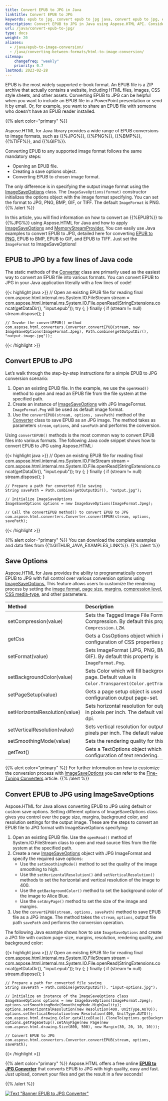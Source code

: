 ```yaml
---
title: Convert EPUB to JPG in Java
linktitle: Convert EPUB to JPG
keywords: epub to jpg, convert epub to jpg java, convert epub to jpg, epub to jpg conversion, epub to jpg converter, save options, stream provider, java code
description: Convert EPUB to JPG in Java using Aspose.HTML API. Consider various EPUB to JPG conversion scenarios in Java code.
url: /java/convert-epub-to-jpg/
type: docs
weight: 20
aliases: 
  - /java/epub-to-image-conversion/
  - /java/converting-between-formats/html-to-image-conversion/
sitemap:
    changefreq: "weekly"
    priority: 0.7
lastmod: 2023-02-28
---
```


<link href="./../style.css" rel="stylesheet" type="text/css" />

EPUB is the most widely supported e-book format. An EPUB file is a ZIP archive that actually contains a website, including HTML files, images, CSS style sheets, and other assets. Converting EPUB to JPG can be helpful when you want to include an EPUB file in a PowerPoint presentation or send it by email. Or, for example, you want to share an EPUB file with someone who doesn't have an EPUB reader installed.

{{% alert color="primary" %}}

Aspose.HTML for Java library provides a wide range of EPUB conversions to image formats, such as {{%JPG%}}, {{%PNG%}}, {{%BMP%}}, {{%TIFF%}}, and {{%GIF%}}.

Converting EPUB to any supported image format follows the same mandatory steps:
 - Opening an EPUB file.
 - Creating a save options object.
 - Converting EPUB to chosen image format.

The only difference is in specifying the output image format using the [ImageSaveOptions](https://reference.aspose.com/html/java/com.aspose.html.saving/imagesaveoptions) class. The `ImageSaveOptions(format)` constructor initializes the options object with the image format specifying. You can set the format to JPG, PNG, BMP, GIF, or TIFF. The default `ImageFormat` is PNG.
{{% /alert %}}

In this article, you will find information on how to convert an {{%EPUB%}} to {{%JPG%}} using Aspose.HTML for Java and how to apply [ImageSaveOptions](https://reference.aspose.com/html/java/com.aspose.html.saving/imagesaveoptions) and [MemoryStreamProvider.](https://reference.aspose.com/html/java/com.aspose.html/package-frame) You can easily use Java examples to convert EPUB to JPG, detailed here for converting [EPUB to PNG,](/html/java/convert-epub-to-png/) EPUB to BMP, EPUB to GIF, and EPUB to TIFF. Just set the `ImageFormat` to ImageSaveOptions! 

## **EPUB to JPG by a few lines of Java code**

The static methods of the [Converter](https://reference.aspose.com/html/java/com.aspose.html.converters/converter) class are primarily used as the easiest way to convert an EPUB file into various formats. You can convert EPUB to JPG in your Java application literally with a few lines of code!

{{< highlight java >}}
    // Open an existing EPUB file for reading
    final  com.aspose.html.internal.ms.System.IO.FileStream stream = com.aspose.html.internal.ms.System.IO.File.openRead(StringExtensions.concat(getDataDir(),  "input.epub"));
    try
    {;
    }
    finally { if (stream != null) stream.dispose(); }

    // Invoke the convertEPUB() method           
    com.aspose.html.converters.Converter.convertEPUB(stream, new ImageSaveOptions(ImageFormat.Jpeg), Path.combine(getOutputDir(), "output-image.jpg"));   
{{< /highlight >}}

## **Convert EPUB to JPG**

Let’s walk through the step-by-step instructions for a simple EPUB to JPG conversion scenario:

1. Open an existing EPUB file. In the example, we use the `openRead()` method to open and read an EPUB file from the file system at the specified path.
1. Create an instance of [ImageSaveOptions](https://reference.aspose.com/html/java/com.aspose.html.saving/imagesaveoptions) with JPG ImageFormat. `ImageFormat.Png` will be used as default image format.
1. Use the `convertEPUB(stream, options, savePath)` method of the [Converter](https://reference.aspose.com/html/java/com.aspose.html.converters/converter) class to save EPUB as an JPG image. The method takes as parameters `stream`, `options`, and `savePath` and performs the conversion.

Using `convertEPUB()` methods is the most common way to convert EPUB files into various formats. The following Java code snippet shows how to convert EPUB to JPG using Aspose.HTML:

{{< highlight java >}}
    // Open an existing EPUB file for reading
    final  com.aspose.html.internal.ms.System.IO.FileStream stream = com.aspose.html.internal.ms.System.IO.File.openRead(StringExtensions.concat(getDataDir(),  "input.epub"));
    try
    {;
    }
    finally { if (stream != null) stream.dispose(); }

    // Prepare a path for converted file saving 
    String savePath = Path.combine(getOutputDir(), "output.jpg");            

    // Initialize ImageSaveOptions 
    ImageSaveOptions options = new ImageSaveOptions(ImageFormat.Jpeg);

    // Call the convertEPUB method() to convert EPUB to JPG
    com.aspose.html.converters.Converter.convertEPUB(stream, options, savePath);
{{< /highlight >}}

{{% alert color="primary" %}}
You can download the complete examples and data files from {{%GITHUB_JAVA_EXAMPLES_LINK%}}.
{{% /alert %}}

## **Save Options**

Aspose.HTML for Java provides the ability to programmatically convert EPUB to JPG with full control over various conversion options using [ImageSaveOptions.](https://reference.aspose.com/html/java/com.aspose.html.saving/imagesaveoptions) This feature allows users to customize the rendering process by setting the [image format](https://reference.aspose.com/html/java/com.aspose.html.rendering.image/ImageFormat), [page size](https://reference.aspose.com/html/java/com.aspose.html.rendering/RenderingOptions#getPageSetup--), [margins](https://reference.aspose.com/html/java/com.aspose.html.drawing/Page#getMargin--), [compression level](https://reference.aspose.com/html/java/com.aspose.html.rendering.image/Compression), [CSS media-type](https://reference.aspose.com/html/java/com.aspose.html.rendering/MediaType), and other parameters.

| Method                                                     | Description                                                  |
| :----------------------------------------------------------- | :----------------------------------------------------------- |
| setCompression(value)| Sets the Tagged Image File Format (TIFF) Compression. By default this property is `Compression.LZW`.|
| getCss | Gets a CssOptions object which is used for configuration of CSS properties processing. |
| setFormat(value)| Sets ImageFormat (JPG, PNG, BMP, TIFF, or GIF). By default this property is `ImageFormat.Png`. |
| setBackgroundColor(value) | Sets Color which will fill background of every page. Default value is `Color.Transparent(Color.getTransparent())`. |
| setPageSetup(value) | Gets a page setup object is used for configuration output page-set.|
| setHorizontalResolution(value) | Sets horizontal resolution for output images in pixels per inch. The default value is 300 dpi. |
| setVerticalResolution(value) | Sets vertical resolution for output images in pixels per inch. The default value is 300 dpi. |
| setSmoothingMode(value) | Sets the rendering quality for this image. |
| getText() | Gets a TextOptions object which is used for configuration of text rendering. |

{{% alert color="primary" %}}
For further information on how to customize the conversion process with [ImageSaveOptions](https://reference.aspose.com/html/java/com.aspose.html.saving/imagesaveoptions) you can refer to the [Fine-Tuning Converters](/html/java/converting-between-formats/fine-tuning-converters/) article.
{{% /alert %}}

## **Convert EPUB to JPG using ImageSaveOptions**

Aspose.HTML for Java allows converting EPUB to JPG using default or custom save options. Setting different options of ImageSaveOptions class gives you control over the page size, margins, background color, and resolution settings for the output image. These are the steps to convert an EPUB file to JPG format with ImageSaveOptions specifying:  

1. Open an existing EPUB file. Use the `openRead()` method of System.IO.FileStream class to open and read source files from the file system at the specified path.
2. Create a new [ImageSaveOptions](https://reference.aspose.com/html/java/com.aspose.html.saving/imagesaveoptions) object with JPG ImageFormat and specify the required save options: 
    - Use the `setSmoothingMode()` method to set the quality of the image smoothing to high.
    - Use the `setHorizontalResolution()` and `setVerticalResolution()` methods to set the horizontal and vertical resolution of the image to 400.
    - Use the `getBackgroundColor()` method to set the background color of the image to Alice Blue.
    - Use the `setAnyPage()` method to set the size of the image and margins.
3. Use the `convertEPUB(stream, options, savePath)` method to save EPUB file as a JPG image. The method takes the `stream`, `options`, output file path `savePath` and performs the conversion operation.

The following Java example shows how to use `ImageSaveOptions` and create a JPG file with custom page-size, margins, resolution, rendering quality, and background color:

{{< highlight java >}}
    // Open an existing EPUB file for reading
    final  com.aspose.html.internal.ms.System.IO.FileStream stream = com.aspose.html.internal.ms.System.IO.File.openRead(StringExtensions.concat(getDataDir(),  "input.epub"));
    try
    {;
    }
    finally { if (stream != null) stream.dispose(); }
    
    // Prepare a path for converted file saving 
    String savePath = Path.combine(getOutputDir(), "input-options.jpg");
                    
    // Initialize an instance of the ImageSaveOptions class
    ImageSaveOptions options = new ImageSaveOptions(ImageFormat.Jpeg);
    options.setSmoothingMode(SmoothingMode.HighQuality);
    options.setHorizontalResolution(new Resolution(400, UnitType.AUTO));
    options.setVerticalResolution(new Resolution(400, UnitType.AUTO));
    com.aspose.html.drawing.Color.getAliceBlue().CloneTo(options.getBackgroundColor());
    options.getPageSetup().setAnyPage(new Page(new com.aspose.html.drawing.Size(800, 500), new Margin(30, 20, 10, 10)));

    // Convert EPUB to JPG
    com.aspose.html.converters.Converter.convertEPUB(stream, options, savePath);    
{{< /highlight >}}


<!--## **Output Stream Providers**

/When it is necessary to save files to remote storage such as a cloud or database, implementing the [MemoryStreamProvider](https://reference.aspose.com/html/java/com.aspose.html/package-frame) interface can provide manual control over the file creation process. This interface serves as a callback object that allows for creating a stream at the beginning of the document or page (depending on the output format) and the release of the early created stream after the document or page is rendered. Using the MemoryStreamProvider interface allows users to have greater control over the file-saving process, which can be particularly useful when the storage location is remote or requires specific configurations.

{{% alert color="primary" %}}
Aspose.HTML for Java provides various types of output formats for rendering operations. Some of these formats produce a single output file (for instance PDF, {{%XPS%}}), others create multiple files (Image formats JPG, PNG, etc.).
{{% /alert %}} 

The example below shows how to implement and use the your own *MemoryStreamProvider* in the application:

{{< highlight java >}}

{{< /highlight >}}

{{< highlight java >}}

{{< /highlight >}}
-->
{{% alert color="primary" %}}
Aspose.HTML offers a free online [**EPUB to JPG Converter**](https://products.aspose.app/html/conversion/epub-to-jpg) that converts EPUB to JPG with high quality, easy and fast. Just upload, convert your files and get the result in a few seconds!

{{% /alert %}}

<a href="https://products.aspose.app/html/conversion/epub-to-jpg" target="_blank">![Text "Banner EPUB to JPG Converter"](./../../../epub-to-jpg.png#center)</a>